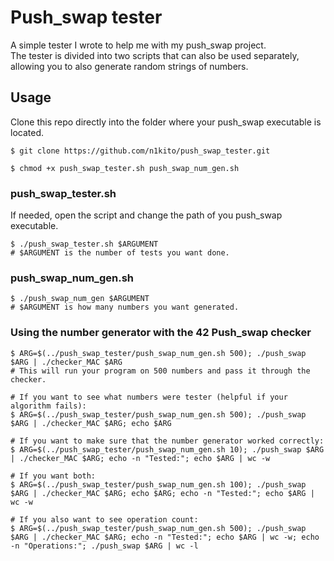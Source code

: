 # Push_swap tester

A simple tester I wrote to help me with my push_swap project.  
The tester is divided into two scripts that can also be used separately, allowing you to also generate random strings of numbers.

## Usage

Clone this repo directly into the folder where your push_swap executable is located.


```shell
$ git clone https://github.com/n1kito/push_swap_tester.git

$ chmod +x push_swap_tester.sh push_swap_num_gen.sh
```

### push_swap_tester.sh

If needed, open the script and change the path of you push_swap executable.

```shell
$ ./push_swap_tester.sh $ARGUMENT 
# $ARGUMENT is the number of tests you want done.
```

### push_swap_num_gen.sh

```shell
$ ./push_swap_num_gen $ARGUMENT
# $ARGUMENT is how many numbers you want generated.
```

### Using the number generator with the 42 Push_swap checker

```shell
$ ARG=$(../push_swap_tester/push_swap_num_gen.sh 500); ./push_swap $ARG | ./checker_MAC $ARG
# This will run your program on 500 numbers and pass it through the checker.

# If you want to see what numbers were tester (helpful if your algorithm fails):
$ ARG=$(../push_swap_tester/push_swap_num_gen.sh 500); ./push_swap $ARG | ./checker_MAC $ARG; echo $ARG

# If you want to make sure that the number generator worked correctly:
$ ARG=$(../push_swap_tester/push_swap_num_gen.sh 10); ./push_swap $ARG | ./checker_MAC $ARG; echo -n "Tested:"; echo $ARG | wc -w

# If you want both:
$ ARG=$(../push_swap_tester/push_swap_num_gen.sh 100); ./push_swap $ARG | ./checker_MAC $ARG; echo $ARG; echo -n "Tested:"; echo $ARG | wc -w

# If you also want to see operation count:
$ ARG=$(../push_swap_tester/push_swap_num_gen.sh 500); ./push_swap $ARG | ./checker_MAC $ARG; echo -n "Tested:"; echo $ARG | wc -w; echo -n "Operations:"; ./push_swap $ARG | wc -l
```